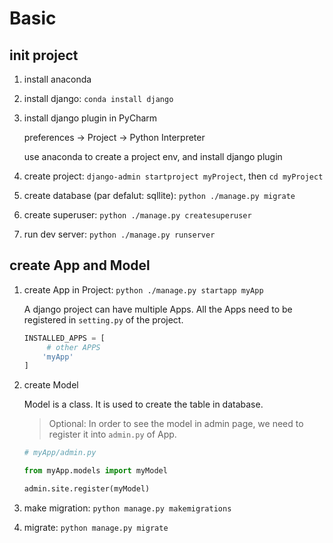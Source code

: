 # Basic

## init project

1. install anaconda

2. install django: `conda install django`

3. install django plugin in PyCharm

   preferences -> Project -> Python Interpreter

   use anaconda to create a project env, and install django plugin

4. create project: `django-admin startproject myProject`, then `cd myProject`

5. create database (par defalut: sqllite): `python ./manage.py migrate`

6. create superuser: `python ./manage.py createsuperuser`

7. run dev server: `python ./manage.py runserver`

## create App and Model

1. create App in Project: `python ./manage.py startapp myApp`

   A django project can have multiple Apps. All the Apps need to be registered in `setting.py` of the project.

   ```python
   INSTALLED_APPS = [
        # other APPS
       'myApp'
   ]
   ```

2. create Model

   Model is a class. It is used to create the table in database.

   > Optional: In order to see the model in admin page, we need to register it into `admin.py` of App.

   ```python
   # myApp/admin.py
   
   from myApp.models import myModel
   
   admin.site.register(myModel)
   ```

3. make migration: `python manage.py makemigrations`

4. migrate: `python manage.py migrate`